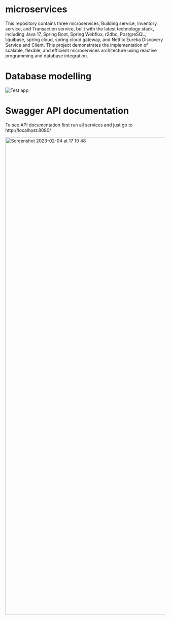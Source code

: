 # microservices

This repository contains three microservices, Building service, Inventory service, and Transaction service, built with the latest technology stack, including Java 17, Spring Boot, Spring Webflux, r2dbc, PostgreSQL, liquibase, spring cloud, spring cloud gateway, and Netflix Eureka Discovery Service and Client. This project demonstrates the implementation of scalable, flexible, and efficient microservices architecture using reactive programming and database integration. 

# Database modelling
![Test app](https://user-images.githubusercontent.com/64010687/216766848-ea956754-c325-4d9e-bdb2-e5d2bac5fbab.jpeg)

# Swagger API documentation
To see API documentation first run all services and just go to http://localhost:8080/

<img width="1505" alt="Screenshot 2023-02-04 at 17 10 48" src="https://user-images.githubusercontent.com/64010687/216766965-72fa8380-a258-4885-80b7-c2819f6d115e.png">
